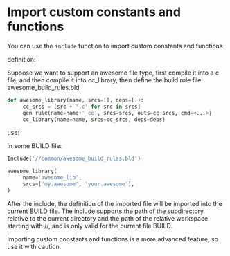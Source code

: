 # Import custom constants and functions

You can use the `include` function to import custom constants and functions

definition:

Suppose we want to support an awesome file type, first compile it into a c file, and then compile it into cc_library, then define the build rule file awesome_build_rules.bld
```python
def awesome_library(name, srcs=[], deps=[]):
     cc_srcs = [src + '.c' for src in srcs]
     gen_rule(name=name+'_cc', srcs=srcs, outs=cc_srcs, cmd=<...>)
     cc_library(name=name, srcs=cc_srcs, deps=deps)
```

use:

In some BUILD file:
```python
Include('//common/awesome_build_rules.bld')

awesome_library(
     name='awesome_lib',
     srcs=['my.awesome', 'your.awesome'],
)
```
After the include, the definition of the imported file will be imported into the current BUILD file. The include supports the path of the subdirectory relative to the current directory and the path of the relative workspace starting with //, and is only valid for the current file BUILD.

Importing custom constants and functions is a more advanced feature, so use it with caution.
